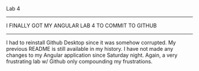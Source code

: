 Lab 4
________________________

I FINALLY GOT MY ANGULAR LAB 4 TO COMMIT TO GITHUB

-------------------------
I had to reinstall Github Desktop since it was somehow corrupted. My previous README is still available in my history. I have not made any changes to my Angular application since Saturday night. Again, a very frustrating lab w/ Github only compounding my frustrations. 
